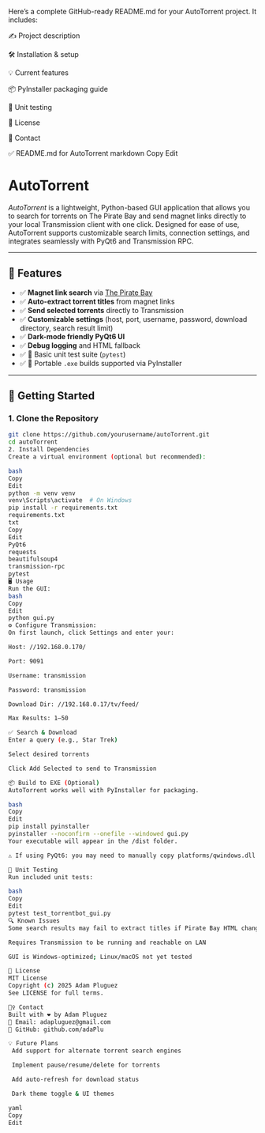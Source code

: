 Here’s a complete GitHub-ready README.md for your AutoTorrent project. It includes:

✍️ Project description

🛠️ Installation & setup

💡 Current features

📦 PyInstaller packaging guide

🧪 Unit testing

📜 License

🙋 Contact

✅ README.md for AutoTorrent
markdown
Copy
Edit
# AutoTorrent

_AutoTorrent_ is a lightweight, Python-based GUI application that allows you to search for torrents on The Pirate Bay and send magnet links directly to your local Transmission client with one click. Designed for ease of use, AutoTorrent supports customizable search limits, connection settings, and integrates seamlessly with PyQt6 and Transmission RPC.

---

## 🔧 Features

- ✅ **Magnet link search** via [The Pirate Bay](https://piratebay.party)
- ✅ **Auto-extract torrent titles** from magnet links
- ✅ **Send selected torrents** directly to Transmission
- ✅ **Customizable settings** (host, port, username, password, download directory, search result limit)
- ✅ **Dark-mode friendly PyQt6 UI**
- ✅ **Debug logging** and HTML fallback
- ✅ 🧪 Basic unit test suite (`pytest`)
- ✅ 🧱 Portable `.exe` builds supported via PyInstaller

---

## 🚀 Getting Started

### 1. Clone the Repository
```bash
git clone https://github.com/yourusername/autoTorrent.git
cd autoTorrent
2. Install Dependencies
Create a virtual environment (optional but recommended):

bash
Copy
Edit
python -m venv venv
venv\Scripts\activate  # On Windows
pip install -r requirements.txt
requirements.txt
txt
Copy
Edit
PyQt6
requests
beautifulsoup4
transmission-rpc
pytest
🖥️ Usage
Run the GUI:
bash
Copy
Edit
python gui.py
⚙️ Configure Transmission:
On first launch, click Settings and enter your:

Host: //192.168.0.170/

Port: 9091

Username: transmission

Password: transmission

Download Dir: //192.168.0.17/tv/feed/

Max Results: 1–50

✅ Search & Download
Enter a query (e.g., Star Trek)

Select desired torrents

Click Add Selected to send to Transmission

📦 Build to EXE (Optional)
AutoTorrent works well with PyInstaller for packaging.

bash
Copy
Edit
pip install pyinstaller
pyinstaller --noconfirm --onefile --windowed gui.py
Your executable will appear in the /dist folder.

⚠️ If using PyQt6: you may need to manually copy platforms/qwindows.dll into dist/platforms/.

🧪 Unit Testing
Run included unit tests:

bash
Copy
Edit
pytest test_torrentbot_gui.py
🔍 Known Issues
Some search results may fail to extract titles if Pirate Bay HTML changes

Requires Transmission to be running and reachable on LAN

GUI is Windows-optimized; Linux/macOS not yet tested

📜 License
MIT License
Copyright (c) 2025 Adam Pluguez
See LICENSE for full terms.

🙋‍♀️ Contact
Built with ❤️ by Adam Pluguez
📧 Email: adapluguez@gmail.com
🔗 GitHub: github.com/adaPlu

💡 Future Plans
 Add support for alternate torrent search engines

 Implement pause/resume/delete for torrents

 Add auto-refresh for download status

 Dark theme toggle & UI themes

yaml
Copy
Edit
